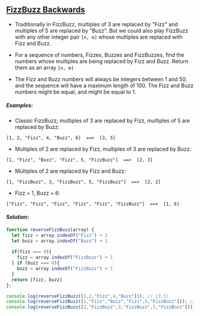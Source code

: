 ## [FizzBuzz Backwards](https://www.codewars.com/kata/59ad13d5589d2a1d84000020/)

- Traditionally in FizzBuzz, multiples of 3 are replaced by "Fizz" and multiples of 5 are replaced by "Buzz". But we could also play FizzBuzz with any other integer pair `[n, m]` whose multiples are replaced with Fizz and Buzz.

- For a sequence of numbers, Fizzes, Buzzes and FizzBuzzes, find the numbers whose multiples are being replaced by Fizz and Buzz. Return them as an array `[n, m]`

- The Fizz and Buzz numbers will always be integers between 1 and 50, and the sequence will have a maximum length of 100. The Fizz and Buzz numbers might be equal, and might be equal to 1.



##### Examples:

- Classic FizzBuzz; multiples of 3 are replaced by Fizz, multiples of 5 are replaced by Buzz:

`[1, 2, "Fizz", 4, "Buzz", 6]  ==>  [3, 5] `

- Multiples of 2 are replaced by Fizz, multiples of 3 are replaced by Buzz:

`[1, "Fizz", "Buzz", "Fizz", 5, "FizzBuzz"]  ==>  [2, 3]`

- Multiples of 2 are replaced by Fizz and Buzz:

`[1, "FizzBuzz", 3, "FizzBuzz", 5, "FizzBuzz"]  ==>  [2, 2]`

- Fizz = 1, Buzz = 6:

`["Fizz", "Fizz", "Fizz", "Fizz", "Fizz", "FizzBuzz"]  ==>  [1, 6]`

#### Solution:

```js
function reverseFizzBuzz(array) {
  let fizz = array.indexOf("Fizz") + 1
  let buzz = array.indexOf("Buzz") + 1
  
  if(fizz === 0){
    fizz = array.indexOf("FizzBuzz") + 1
  } if (buzz === 0){
    buzz = array.indexOf("FizzBuzz") + 1
  }
  return [fizz, buzz]
};

console.log(reverseFizzBuzz([1,2,"Fizz",4,"Buzz"])); // [3,5]
console.log(reverseFizzBuzz([1,"Fizz","Buzz","Fizz",5,"FizzBuzz"])); // [2,3]
console.log(reverseFizzBuzz([1,"FizzBuzz",3,"FizzBuzz",5,"FizzBuzz"])); // [2,2]
```
